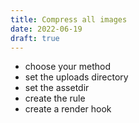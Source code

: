 ```yaml
---
title: Compress all images
date: 2022-06-19
draft: true
---
```


- choose your method
- set the uploads directory
- set the assetdir
- create the rule
- create a render hook
